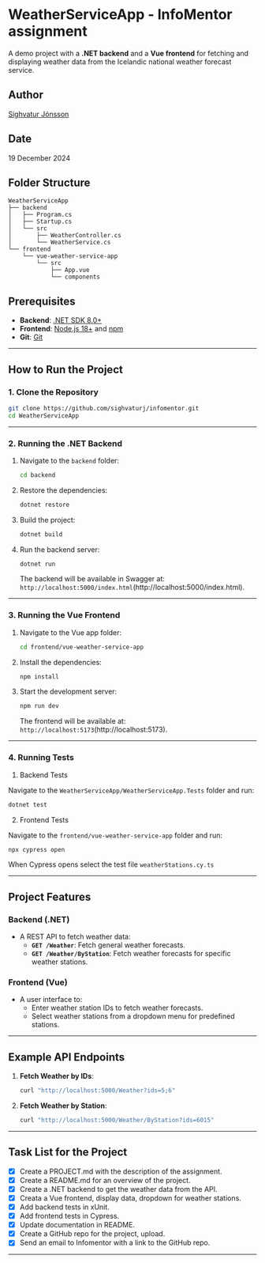 # WeatherServiceApp - InfoMentor assignment

A demo project with a **.NET backend** and a **Vue frontend** for fetching and displaying weather data from the Icelandic national weather forecast service.

## Author

[Sighvatur Jónsson](https://github.com/sighvaturj/infomentor)

## Date

19 December 2024

## Folder Structure

```
WeatherServiceApp
├── backend
│   ├── Program.cs
│   ├── Startup.cs
│   └── src
│       ├── WeatherController.cs
│       └── WeatherService.cs
└── frontend
    └── vue-weather-service-app
        └── src
            ├── App.vue
            └── components
```

## Prerequisites

- **Backend**: [.NET SDK 8.0+](https://dotnet.microsoft.com/download)
- **Frontend**: [Node.js 18+](https://nodejs.org) and [npm](https://www.npmjs.com/)
- **Git**: [Git](https://git-scm.com/)

---

## How to Run the Project

### 1. Clone the Repository

```bash
git clone https://github.com/sighvaturj/infomentor.git
cd WeatherServiceApp
```

---

### 2. Running the .NET Backend

1. Navigate to the `backend` folder:

   ```bash
   cd backend
   ```

2. Restore the dependencies:

   ```bash
   dotnet restore
   ```

3. Build the project:

   ```bash
   dotnet build
   ```

4. Run the backend server:
   ```bash
   dotnet run
   ```
   The backend will be available in Swagger at: `http://localhost:5000/index.html`(http://localhost:5000/index.html).

---

### 3. Running the Vue Frontend

1. Navigate to the Vue app folder:

   ```bash
   cd frontend/vue-weather-service-app
   ```

2. Install the dependencies:

   ```bash
   npm install
   ```

3. Start the development server:
   ```bash
   npm run dev
   ```
   The frontend will be available at: `http://localhost:5173`(http://localhost:5173).

---

### 4. Running Tests

1. Backend Tests

Navigate to the `WeatherServiceApp/WeatherServiceApp.Tests` folder and run:

```bash
dotnet test
```

2. Frontend Tests

Navigate to the `frontend/vue-weather-service-app` folder and run:

```bash
npx cypress open
```

When Cypress opens select the test file `weatherStations.cy.ts`

---

## Project Features

### Backend (.NET)

- A REST API to fetch weather data:
  - **`GET /Weather`**: Fetch general weather forecasts.
  - **`GET /Weather/ByStation`**: Fetch weather forecasts for specific weather stations.

### Frontend (Vue)

- A user interface to:
  - Enter weather station IDs to fetch weather forecasts.
  - Select weather stations from a dropdown menu for predefined stations.

---

## Example API Endpoints

1. **Fetch Weather by IDs**:

   ```bash
   curl "http://localhost:5000/Weather?ids=5;6"
   ```

2. **Fetch Weather by Station**:
   ```bash
   curl "http://localhost:5000/Weather/ByStation?ids=6015"
   ```

---

## Task List for the Project

- [x] Create a PROJECT.md with the description of the assignment.
- [x] Create a README.md for an overview of the project.
- [x] Create a .NET backend to get the weather data from the API.
- [x] Creata a Vue frontend, display data, dropdown for weather stations.
- [x] Add backend tests in xUnit.
- [x] Add frontend tests in Cypress.
- [x] Update documentation in README.
- [x] Create a GitHub repo for the project, upload.
- [x] Send an email to Infomentor with a link to the GitHub repo.

---
